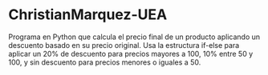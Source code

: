 # ChristianMarquez-UEA
Programa en Python que calcula el precio final de un producto aplicando un descuento basado en su precio original. Usa la estructura if-else para aplicar un 20% de descuento para precios mayores a 100, 10% entre 50 y 100, y sin descuento para precios menores o iguales a 50.
